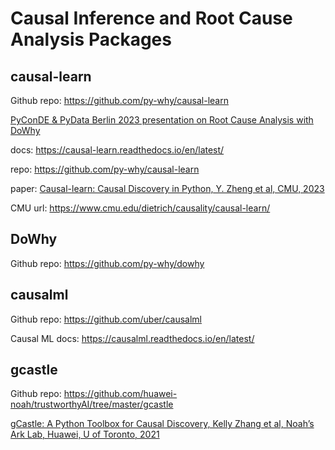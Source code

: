 # Causal Inference and Root Cause Analysis Packages 

## causal-learn

Github repo: https://github.com/py-why/causal-learn

[PyConDE & PyData Berlin 2023 presentation on Root Cause Analysis with DoWhy](https://youtu.be/icpHrbDlGaw)

docs: https://causal-learn.readthedocs.io/en/latest/

repo: https://github.com/py-why/causal-learn

paper: [Causal-learn: Causal Discovery in Python, Y. Zheng et al, CMU, 2023](https://github.com/dimitarpg13/root_cause_analysis_and_model_checking/blob/main/literature/CausalDiscovery/Causal-learn-Causal_Discovery_in_Python_Zheng_CMU_2023.pdf)

CMU url: https://www.cmu.edu/dietrich/causality/causal-learn/

## DoWhy

Github repo: https://github.com/py-why/dowhy

## causalml

Github repo: https://github.com/uber/causalml

Causal ML docs: https://causalml.readthedocs.io/en/latest/

## gcastle

Github repo: https://github.com/huawei-noah/trustworthyAI/tree/master/gcastle

[gCastle: A Python Toolbox for Causal Discovery, Kelly Zhang et al, Noah’s Ark Lab, Huawei, U of Toronto, 2021](https://github.com/dimitarpg13/root_cause_analysis_and_model_checking/blob/main/literature/PythonPackages/gCastle-A_Python_Toolbox_for_Causal_Discovery_2021.pdf)
